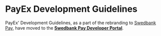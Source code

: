 # PayEx Development Guidelines

PayEx' Development Guidelines, as a part of the rebranding to [Swedbank Pay](https://swedbankpay.com/), have moved to the
[**Swedbank Pay Developer Portal**](https://developer.swedbankpay.com/resources/development-guidelines/).
